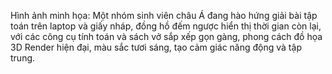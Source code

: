Hình ảnh minh họa: Một nhóm sinh viên châu Á đang hào hứng giải bài tập toán trên laptop và giấy nháp, đồng hồ đếm ngược hiển thị thời gian còn lại, với các công cụ tính toán và sách vở sắp xếp gọn gàng, phong cách đồ họa 3D Render hiện đại, màu sắc tươi sáng, tạo cảm giác năng động và tập trung.